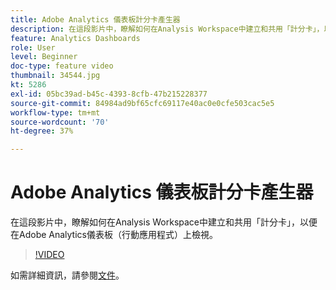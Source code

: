 ```yaml
---
title: Adobe Analytics 儀表板計分卡產生器
description: 在這段影片中，瞭解如何在Analysis Workspace中建立和共用「計分卡」，以便在Adobe Analytics儀表板（行動應用程式）上檢視。
feature: Analytics Dashboards
role: User
level: Beginner
doc-type: feature video
thumbnail: 34544.jpg
kt: 5286
exl-id: 05bc39ad-b45c-4393-8cfb-47b215228377
source-git-commit: 84984ad9bf65cfc69117e40ac0e0cfe503cac5e5
workflow-type: tm+mt
source-wordcount: '70'
ht-degree: 37%

---
```


# Adobe Analytics 儀表板計分卡產生器

在這段影片中，瞭解如何在Analysis Workspace中建立和共用「計分卡」，以便在Adobe Analytics儀表板（行動應用程式）上檢視。

>[!VIDEO](https://video.tv.adobe.com/v/34544/?quality=12&learn=on)

如需詳細資訊，請參閱[文件](https://experienceleague.adobe.com/docs/analytics/analyze/mobapp/home.html?lang=zh-Hant)。
